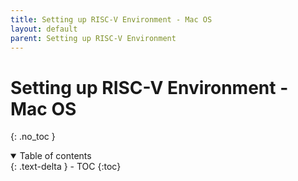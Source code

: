 ```yaml
---
title: Setting up RISC-V Environment - Mac OS
layout: default
parent: Setting up RISC-V Environment
---
```


# Setting up RISC-V Environment - Mac OS

{: .no_toc }

<details open markdown="block">
  <summary>
    Table of contents
  </summary>
  {: .text-delta }
- TOC
{:toc}
</details>
